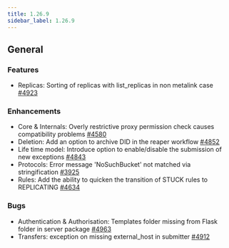 ```yaml
---
title: 1.26.9
sidebar_label: 1.26.9
---
```


## General

### Features
- Replicas: Sorting of replicas with list_replicas in non metalink case [#4923](https://github.com/rucio/rucio/issues/4923)

### Enhancements
- Core & Internals: Overly restrictive proxy permission check causes compatibility problems [#4580](https://github.com/rucio/rucio/issues/4580)
- Deletion: Add an option to archive DID in the reaper workflow [#4852](https://github.com/rucio/rucio/issues/4852)
- Life time model: Introduce option to enable/disable the submission of new exceptions [#4843](https://github.com/rucio/rucio/issues/4843)
- Protocols: Error message 'NoSuchBucket' not matched via stringification [#3925](https://github.com/rucio/rucio/issues/3925)
- Rules: Add the ability to quicken the transition of STUCK rules to REPLICATING [#4634](https://github.com/rucio/rucio/issues/4634)

### Bugs
- Authentication & Authorisation: Templates folder missing from Flask folder in server package [#4963](https://github.com/rucio/rucio/issues/4963)
- Transfers: exception on missing external_host in submitter [#4912](https://github.com/rucio/rucio/issues/4912)
